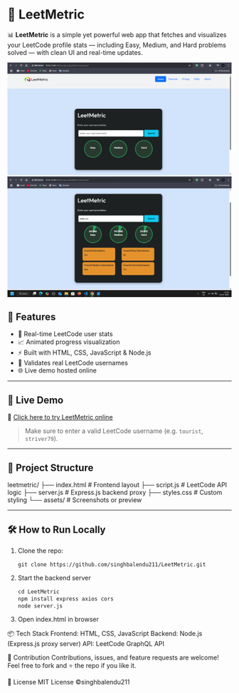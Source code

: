 # 🚀 LeetMetric

📊 **LeetMetric** is a simple yet powerful web app that fetches and visualizes your LeetCode profile stats — including Easy, Medium, and Hard problems solved — with clean UI and real-time updates.
 
![LeetMetric Demo](assets/preview1.png)
![LeetMetric Demo](assets/preview2.png)

## 🌟 Features

- 🎯 Real-time LeetCode user stats
- 📈 Animated progress visualization
- ⚡ Built with HTML, CSS, JavaScript & Node.js
- 🔐 Validates real LeetCode usernames
- 🌐 Live demo hosted online

---

## 🔴 Live Demo

🔗 [Click here to try LeetMetric online](https://thunderous-buttercream-2c4e99.netlify.app/)

> Make sure to enter a valid LeetCode username (e.g. `tourist`, `striver79`).

---

## 📂 Project Structure
leetmetric/
├── index.html # Frontend layout
├── script.js # LeetCode API logic
├── server.js # Express.js backend proxy
├── styles.css # Custom styling
└── assets/ # Screenshots or preview 



---

## 🛠️ How to Run Locally

1. Clone the repo:
   ```
   git clone https://github.com/singhbalendu211/LeetMetric.git
   ```
2. Start the backend server
   ```
   cd LeetMetric
   npm install express axios cors
   node server.js
   ```
3. Open index.html in browser

📦 Tech Stack
Frontend: HTML, CSS, JavaScript
Backend: Node.js (Express.js proxy server)
API: LeetCode GraphQL API

🙌 Contribution
Contributions, issues, and feature requests are welcome!
Feel free to fork and ⭐ the repo if you like it.

📄 License
MIT License ©singhbalendu211
   




